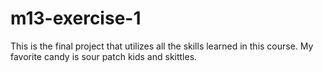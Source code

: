 # m13-exercise-1
This is the final project that utilizes all the skills learned in this course.
My favorite candy is sour patch kids and skittles.
